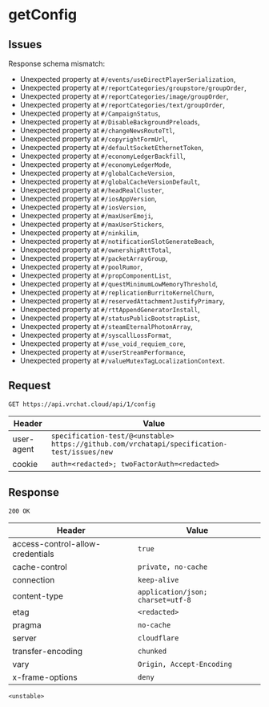 # getConfig

## Issues
Response schema mismatch:
* Unexpected property at ``#/events/useDirectPlayerSerialization``,
* Unexpected property at ``#/reportCategories/groupstore/groupOrder``,
* Unexpected property at ``#/reportCategories/image/groupOrder``,
* Unexpected property at ``#/reportCategories/text/groupOrder``,
* Unexpected property at ``#/CampaignStatus``,
* Unexpected property at ``#/DisableBackgroundPreloads``,
* Unexpected property at ``#/changeNewsRouteTtl``,
* Unexpected property at ``#/copyrightFormUrl``,
* Unexpected property at ``#/defaultSocketEthernetToken``,
* Unexpected property at ``#/economyLedgerBackfill``,
* Unexpected property at ``#/economyLedgerMode``,
* Unexpected property at ``#/globalCacheVersion``,
* Unexpected property at ``#/globalCacheVersionDefault``,
* Unexpected property at ``#/headRealCluster``,
* Unexpected property at ``#/iosAppVersion``,
* Unexpected property at ``#/iosVersion``,
* Unexpected property at ``#/maxUserEmoji``,
* Unexpected property at ``#/maxUserStickers``,
* Unexpected property at ``#/ninkilim``,
* Unexpected property at ``#/notificationSlotGenerateBeach``,
* Unexpected property at ``#/ownershipRttTotal``,
* Unexpected property at ``#/packetArrayGroup``,
* Unexpected property at ``#/poolRumor``,
* Unexpected property at ``#/propComponentList``,
* Unexpected property at ``#/questMinimumLowMemoryThreshold``,
* Unexpected property at ``#/replicationBurritoKernelChurn``,
* Unexpected property at ``#/reservedAttachmentJustifyPrimary``,
* Unexpected property at ``#/rttAppendGeneratorInstall``,
* Unexpected property at ``#/statusPublicBootstrapList``,
* Unexpected property at ``#/steamEternalPhotonArray``,
* Unexpected property at ``#/syscallLossFormat``,
* Unexpected property at ``#/use_void_requiem_core``,
* Unexpected property at ``#/userStreamPerformance``,
* Unexpected property at ``#/valueMutexTagLocalizationContext``.
## Request
`GET https://api.vrchat.cloud/api/1/config`

| Header | Value |
| ------ | ----- |
| user-agent | `specification-test/@<unstable> https://github.com/vrchatapi/specification-test/issues/new` |
| cookie | `auth=<redacted>; twoFactorAuth=<redacted>` |


## Response
`200 OK`

| Header | Value |
| ------ | ----- |
| access-control-allow-credentials | `true` |
| cache-control | `private, no-cache` |
| connection | `keep-alive` |
| content-type | `application/json; charset=utf-8` |
| etag | `<redacted>` |
| pragma | `no-cache` |
| server | `cloudflare` |
| transfer-encoding | `chunked` |
| vary | `Origin, Accept-Encoding` |
| x-frame-options | `deny` |

```jsonc
<unstable>
```
